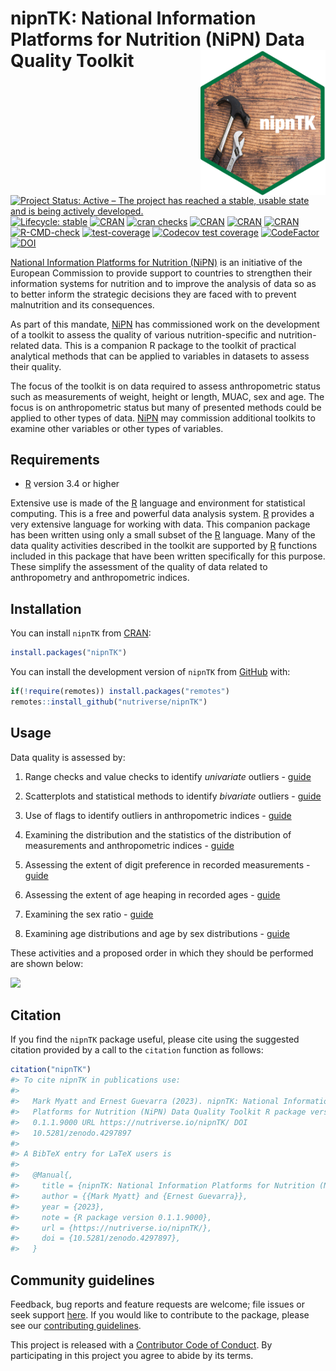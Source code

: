 
<!-- README.md is generated from README.Rmd. Please edit that file -->

# nipnTK: National Information Platforms for Nutrition (NiPN) Data Quality Toolkit <img src="man/figures/logo.png" width="200px" align="right" display="none" />

<!-- Badges start here -->

[![Project Status: Active – The project has reached a stable, usable
state and is being actively
developed.](https://www.repostatus.org/badges/latest/active.svg)](https://www.repostatus.org/#active)
[![Lifecycle:
stable](https://img.shields.io/badge/lifecycle-stable-brightgreen.svg)](https://lifecycle.r-lib.org/articles/stages.html#stable)
[![CRAN](https://img.shields.io/cran/v/nipnTK.svg)](https://cran.r-project.org/package=nipnTK)
[![cran
checks](https://badges.cranchecks.info/worst/nipnTK.svg)](https://cran.r-project.org/web/checks/check_results_nipnTK.html)
[![CRAN](https://img.shields.io/cran/l/nipnTK.svg)](https://CRAN.R-project.org/package=nipnTK)
[![CRAN](http://cranlogs.r-pkg.org/badges/nipnTK)](https://cran.r-project.org/package=nipnTK)
[![CRAN](http://cranlogs.r-pkg.org/badges/grand-total/nipnTK)](https://cran.r-project.org/package=nipnTK)
[![R-CMD-check](https://github.com/nutriverse/nipnTK/actions/workflows/R-CMD-check.yaml/badge.svg)](https://github.com/nutriverse/nipnTK/actions/workflows/R-CMD-check.yaml)
[![test-coverage](https://github.com/nutriverse/nipnTK/actions/workflows/test-coverage.yaml/badge.svg)](https://github.com/nutriverse/nipnTK/actions/workflows/test-coverage.yaml)
[![Codecov test
coverage](https://codecov.io/gh/nutriverse/nipnTK/branch/main/graph/badge.svg)](https://app.codecov.io/gh/nutriverse/nipnTK?branch=main)
[![CodeFactor](https://www.codefactor.io/repository/github/nutriverse/nipntk/badge)](https://www.codefactor.io/repository/github/nutriverse/nipntk)
[![DOI](https://zenodo.org/badge/118171028.svg)](https://zenodo.org/badge/latestdoi/118171028)
<!-- Badges end here -->

[National Information Platforms for Nutrition
(NiPN)](https://www.nipn-nutrition-platforms.org) is an initiative of
the European Commission to provide support to countries to strengthen
their information systems for nutrition and to improve the analysis of
data so as to better inform the strategic decisions they are faced with
to prevent malnutrition and its consequences.

As part of this mandate,
[NiPN](https://www.nipn-nutrition-platforms.org) has commissioned work
on the development of a toolkit to assess the quality of various
nutrition-specific and nutrition-related data. This is a companion R
package to the toolkit of practical analytical methods that can be
applied to variables in datasets to assess their quality.

The focus of the toolkit is on data required to assess anthropometric
status such as measurements of weight, height or length, MUAC, sex and
age. The focus is on anthropometric status but many of presented methods
could be applied to other types of data.
[NiPN](https://www.nipn-nutrition-platforms.org) may commission
additional toolkits to examine other variables or other types of
variables.

## Requirements

- [R](https://cran.r-project.org) version 3.4 or higher

Extensive use is made of the [R](https://cran.r-project.org) language
and environment for statistical computing. This is a free and powerful
data analysis system. [R](https://cran.r-project.org) provides a very
extensive language for working with data. This companion package has
been written using only a small subset of the
[R](https://cran.r-project.org) language. Many of the data quality
activities described in the toolkit are supported by
[R](https://cran.r-project.org) functions included in this package that
have been written specifically for this purpose. These simplify the
assessment of the quality of data related to anthropometry and
anthropometric indices.

## Installation

You can install `nipnTK` from [CRAN](https://cran.r-project.org):

``` r
install.packages("nipnTK")
```

You can install the development version of `nipnTK` from
[GitHub](https://github.com/nutriverse/nipnTK) with:

``` r
if(!require(remotes)) install.packages("remotes")
remotes::install_github("nutriverse/nipnTK")
```

## Usage

Data quality is assessed by:

1.  Range checks and value checks to identify *univariate* outliers -
    [guide](https://nutriverse.io/nipnTK/articles/rl.html)

2.  Scatterplots and statistical methods to identify *bivariate*
    outliers - [guide](https://nutriverse.io/nipnTK/articles/sp.html)

3.  Use of flags to identify outliers in anthropometric indices -
    [guide](https://nutriverse.io/nipnTK/articles/flagging.html)

4.  Examining the distribution and the statistics of the distribution of
    measurements and anthropometric indices -
    [guide](https://nutriverse.io/nipnTK/articles/ad.html)

5.  Assessing the extent of digit preference in recorded measurements -
    [guide](https://nutriverse.io/nipnTK/articles/dp.html)

6.  Assessing the extent of age heaping in recorded ages -
    [guide](https://nutriverse.io/nipnTK/articles/ah.html)

7.  Examining the sex ratio -
    [guide](https://nutriverse.io/nipnTK/articles/sr.html)

8.  Examining age distributions and age by sex distributions -
    [guide](https://nutriverse.io/nipnTK/articles/as.html)

These activities and a proposed order in which they should be performed
are shown below:

<img src="man/figures/nipnWorkflow.png" width="918" />

## Citation

If you find the `nipnTK` package useful, please cite using the suggested
citation provided by a call to the `citation` function as follows:

``` r
citation("nipnTK")
#> To cite nipnTK in publications use:
#> 
#>   Mark Myatt and Ernest Guevarra (2023). nipnTK: National Information
#>   Platforms for Nutrition (NiPN) Data Quality Toolkit R package version
#>   0.1.1.9000 URL https://nutriverse.io/nipnTK/ DOI
#>   10.5281/zenodo.4297897
#> 
#> A BibTeX entry for LaTeX users is
#> 
#>   @Manual{,
#>     title = {nipnTK: National Information Platforms for Nutrition (NiPN) Data Quality Toolkit},
#>     author = {{Mark Myatt} and {Ernest Guevarra}},
#>     year = {2023},
#>     note = {R package version 0.1.1.9000},
#>     url = {https://nutriverse.io/nipnTK/},
#>     doi = {10.5281/zenodo.4297897},
#>   }
```

## Community guidelines

Feedback, bug reports and feature requests are welcome; file issues or
seek support [here](https://github.com/nutriverse/nipnTK/issues). If you
would like to contribute to the package, please see our [contributing
guidelines](https://nutriverse.io/nipnTK/CONTRIBUTING.html).

This project is released with a [Contributor Code of
Conduct](https://nutriverse.io/nipnTK/CODE_OF_CONDUCT.html). By
participating in this project you agree to abide by its terms.
